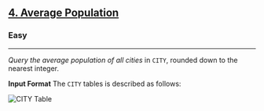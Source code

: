 <!-- Question Link -->

## [4. Average Population](https://www.hackerrank.com/challenges/average-population/)

<!-- Difficulty -->

### Easy

---

<!-- Description -->

_Query the average population of all cities_ in `CITY`, rounded down to the nearest integer.

<!-- Input Format -->

**Input Format**
The `CITY` tables is described as follows:

![CITY Table](https://s3.amazonaws.com/hr-challenge-images/8137/1449729804-f21d187d0f-CITY.jpg)
